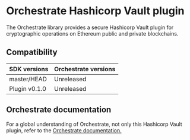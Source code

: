 # Orchestrate Hashicorp Vault plugin

The Orchestrate library provides a secure Hashicorp Vault plugin for cryptographic operations on Ethereum public and private blockchains.

## Compatibility

| SDK versions        | Orchestrate versions       |
| ------------------- | -------------------------- |
| master/HEAD         | Unreleased		   |
| Plugin v0.1.0       | Unreleased 		   |

## Orchestrate documentation

For a global understanding of Orchestrate, not only this Hashicorp Vault plugin, refer to the
[Orchestrate documentation.](https://docs.orchestrate.consensys.net/)
